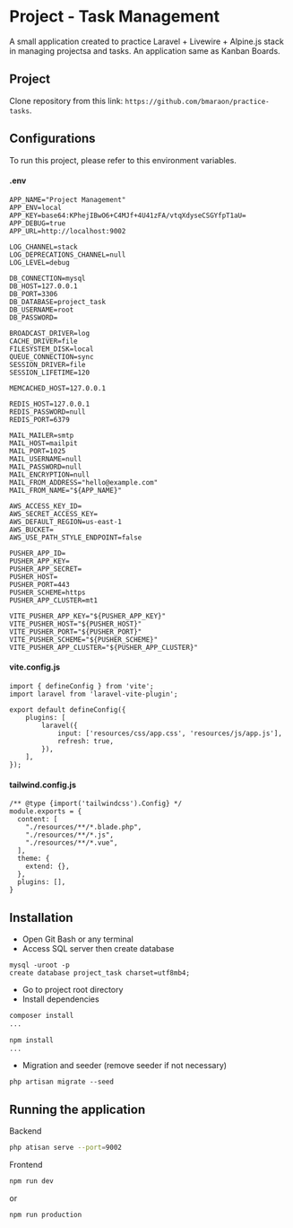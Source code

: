 
# Project - Task Management

A small application created to practice Laravel + Livewire + Alpine.js stack in managing projectsa and tasks. An application same as Kanban Boards.

## Project

Clone repository from this link: `https://github.com/bmaraon/practice-tasks`.


## Configurations

To run this project, please refer to this environment variables.
#### .env
```
APP_NAME="Project Management"
APP_ENV=local
APP_KEY=base64:KPhejIBwO6+C4MJf+4U41zFA/vtqXdyseCSGYfpT1aU=
APP_DEBUG=true
APP_URL=http://localhost:9002

LOG_CHANNEL=stack
LOG_DEPRECATIONS_CHANNEL=null
LOG_LEVEL=debug

DB_CONNECTION=mysql
DB_HOST=127.0.0.1
DB_PORT=3306
DB_DATABASE=project_task
DB_USERNAME=root
DB_PASSWORD=

BROADCAST_DRIVER=log
CACHE_DRIVER=file
FILESYSTEM_DISK=local
QUEUE_CONNECTION=sync
SESSION_DRIVER=file
SESSION_LIFETIME=120

MEMCACHED_HOST=127.0.0.1

REDIS_HOST=127.0.0.1
REDIS_PASSWORD=null
REDIS_PORT=6379

MAIL_MAILER=smtp
MAIL_HOST=mailpit
MAIL_PORT=1025
MAIL_USERNAME=null
MAIL_PASSWORD=null
MAIL_ENCRYPTION=null
MAIL_FROM_ADDRESS="hello@example.com"
MAIL_FROM_NAME="${APP_NAME}"

AWS_ACCESS_KEY_ID=
AWS_SECRET_ACCESS_KEY=
AWS_DEFAULT_REGION=us-east-1
AWS_BUCKET=
AWS_USE_PATH_STYLE_ENDPOINT=false

PUSHER_APP_ID=
PUSHER_APP_KEY=
PUSHER_APP_SECRET=
PUSHER_HOST=
PUSHER_PORT=443
PUSHER_SCHEME=https
PUSHER_APP_CLUSTER=mt1

VITE_PUSHER_APP_KEY="${PUSHER_APP_KEY}"
VITE_PUSHER_HOST="${PUSHER_HOST}"
VITE_PUSHER_PORT="${PUSHER_PORT}"
VITE_PUSHER_SCHEME="${PUSHER_SCHEME}"
VITE_PUSHER_APP_CLUSTER="${PUSHER_APP_CLUSTER}"

```
#### vite.config.js
```
import { defineConfig } from 'vite';
import laravel from 'laravel-vite-plugin';

export default defineConfig({
    plugins: [
        laravel({
            input: ['resources/css/app.css', 'resources/js/app.js'],
            refresh: true,
        }),
    ],
});

```
#### tailwind.config.js
```
/** @type {import('tailwindcss').Config} */
module.exports = {
  content: [
    "./resources/**/*.blade.php",
    "./resources/**/*.js",
    "./resources/**/*.vue",
  ],
  theme: {
    extend: {},
  },
  plugins: [],
}

```


## Installation
- Open Git Bash or any terminal
- Access SQL server then create database
```
mysql -uroot -p
create database project_task charset=utf8mb4;
```
- Go to project root directory
- Install dependencies
```bash
composer install
...

npm install
...
```
- Migration and seeder (remove seeder if not necessary)
```
php artisan migrate --seed
```


    
## Running the application

Backend
```bash
php atisan serve --port=9002
```

Frontend
```bash
npm run dev
```
or
```bash
npm run production
```
